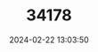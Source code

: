 ---
title: "34178"
category: "Picea retroflexa"
draft: false
date: 2024-02-22 13:03:50
languages:
  Chinese: ["Linpi yun sha"]
  English: ["Tapao Shan spruce"]
---